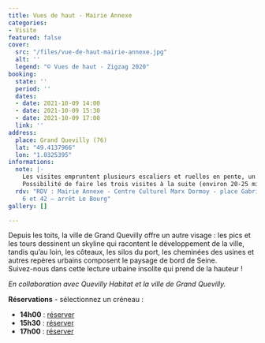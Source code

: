 ```yaml
---
title: Vues de haut - Mairie Annexe
categories:
- Visite
featured: false
cover:
  src: "/files/vue-de-haut-mairie-annexe.jpg"
  alt: ''
  legend: "© Vues de haut - Zigzag 2020"
booking:
  state: ''
  period: ''
  dates:
  - date: 2021-10-09 14:00
  - date: 2021-10-09 15:30
  - date: 2021-10-09 17:00
  link: ''
address:
  place: Grand Quevilly (76)
  lat: "49.4137966"
  lon: "1.0325395"
informations:
  note: |-
    Les visites empruntent plusieurs escaliers et ruelles en pente, un minimum de forme physique est demandé. Durée 30 à 40 minutes par visite.
    Possibilité de faire les trois visites à la suite (environ 20-25 minutes de marches entre chaque site).
  rdv: "RDV : Mairie Annexe - Centre Culturel Marx Dormoy - place Gabriel Péri. \nBus
    6 et 42 – arrêt Le Bourg"
gallery: []

---
```

Depuis les toits, la ville de Grand Quevilly offre un autre visage : les pics et les tours dessinent un skyline qui racontent le développement de la ville, tandis qu’au loin, les côteaux, les silos du port, les cheminées des usines et autres repères urbains composent le paysage de bord de Seine.  
Suivez-nous dans cette lecture urbaine insolite qui prend de la hauteur !

_En collaboration avec Quevilly Habitat et la ville de Grand Quevilly._

**Réservations** - sélectionnez un créneau :

* **14h00** : [réserver](https://www.helloasso.com/associations/maison-de-l-architecture-de-normandie-le-forum/evenements/vues-de-haut-mairie-annexe-14h00 )
* **15h30** : [réserver](https://www.helloasso.com/associations/maison-de-l-architecture-de-normandie-le-forum/evenements/vues-de-haut-mairie-annexe-15h30)
* **17h00** : [réserver](https://www.helloasso.com/associations/maison-de-l-architecture-de-normandie-le-forum/evenements/vues-de-haut-mairie-annexe-17h00)